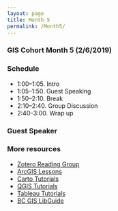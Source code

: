 ```yaml
---
layout: page
title: Month 5
permalink: /Month5/
---
```

### GIS Cohort Month 5 (2/6/2019)

### Schedule

* 1:00–1:05. Intro
* 1:05–1:50. Guest Speaking
* 1:50–2:10. Break
* 2:10–2:40. Group Discussion
* 2:40–3:00. Wrap up


### Guest Speaker



### More resources

* [Zotero Reading Group](https://www.zotero.org/groups/2205024/giscohort)
* [ArcGIS Lessons](https://learn.arcgis.com/en/)
* [Carto Tutorials](https://carto.com/docs/tutorials/)
* [QGIS Tutorials](https://www.qgistutorials.com/)
* [Tableau Tutorials](https://www.tableau.com/learn/training)
* [BC GIS LibGuide](https://libguides.bc.edu/gis)



